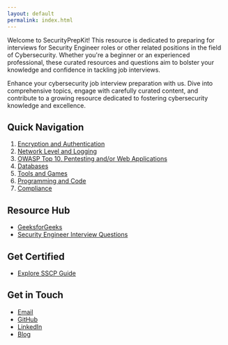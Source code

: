 ```yaml
---
layout: default
permalink: index.html
---
```


Welcome to SecurityPrepKit! This resource is dedicated to preparing for interviews for Security Engineer roles or other related positions in the field of Cybersecurity. Whether you're a beginner or an experienced professional, these curated resources and questions aim to bolster your knowledge and confidence in tackling job interviews.

Enhance your cybersecurity job interview preparation with us. Dive into comprehensive topics, engage with carefully curated content, and contribute to a growing resource dedicated to fostering cybersecurity knowledge and excellence.

## Quick Navigation

1. [Encryption and Authentication](modules/encryption_auth.md)
2. [Network Level and Logging](modules/networking.md)
3. [OWASP Top 10, Pentesting and/or Web Applications](modules/owasp.md)
4. [Databases](modules/db.md)
5. [Tools and Games](modules/tools_games.md)
6. [Programming and Code](modules/programming.md)
7. [Compliance](modules/compliance.md)

## Resource Hub

- [GeeksforGeeks](https://www.geeksforgeeks.org/cyber-security-interview-questions/)
- [Security Engineer Interview Questions](https://github.com/tadwhitaker/Security_Engineer_Interview_Questions/blob/master/security-interview-questions.md)

## Get Certified

- [Explore SSCP Guide](certs-archive/sscp_guide.md)

## Get in Touch

- [Email](mailto:vigneshrajan2022@example.com)
- [GitHub](https://github.com/vickie-ks)
- [LinkedIn](https://www.linkedin.com/in/vigneshwar-sundararajan-07a2a5185/)
- [Blog](https://vickie-ks.github.io/CipherVoyage)